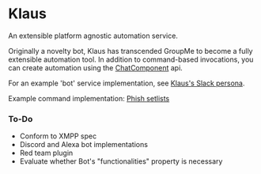 # Klaus
An extensible platform agnostic automation service.

Originally a novelty bot, Klaus has transcended GroupMe to become a fully extensible automation tool. In addition to command-based invocations, you can create automation using the [ChatComponent](src/chat-component.js) api.

For an example 'bot' service implementation, see [Klaus's Slack persona](src/bots/slack.js).

Example command implementation: [Phish setlists](src/commands/phish.js)

### To-Do
- Conform to XMPP spec
- Discord and Alexa bot implementations
- Red team plugin
- Evaluate whether Bot's "functionalities" property is necessary

